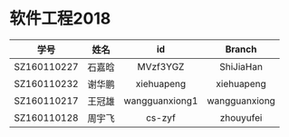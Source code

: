 # 软件工程2018

|学号|姓名|id|Branch|
|:----:|:------:|:-----:|:------:|
|SZ160110227|石嘉晗|MVzf3YGZ|ShiJiaHan|
|SZ160110232|谢华鹏|xiehuapeng|xiehuapeng|
|SZ160110217|王冠雄|wangguanxiong1|wangguanxiong|
|SZ160110128|周宇飞|cs-zyf|zhouyufei|

